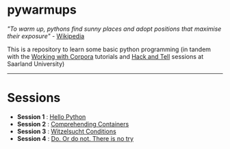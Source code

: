# pywarmups 


*"To warm up, pythons find sunny places and adopt positions that maximise their exposure"* - [Wikipedia](https://en.wikipedia.org/wiki/Ectotherm#Adaptations)

This is a repository to learn some basic python programming (in tandem with the [Working with Corpora](https://github.com/interrogator/wwc-1) tutorials and [Hack and Tell](https://github.com/alvations/usaarhat-repo) sessions at Saarland University)

----

Sessions
====

 - **Session 1** : [Hello Python](https://github.com/usaarhat/pywarmups/blob/master/session1.md)
 - **Session 2** : [Comprehending Containers](https://github.com/usaarhat/pywarmups/blob/master/session2.md)
 - **Session 3** : [Witzelsucht Conditions](https://github.com/usaarhat/pywarmups/blob/master/session3.md)
 - **Session 4** : [Do. Or do not. There is no try](https://github.com/usaarhat/pywarmups/blob/master/session4.md)

